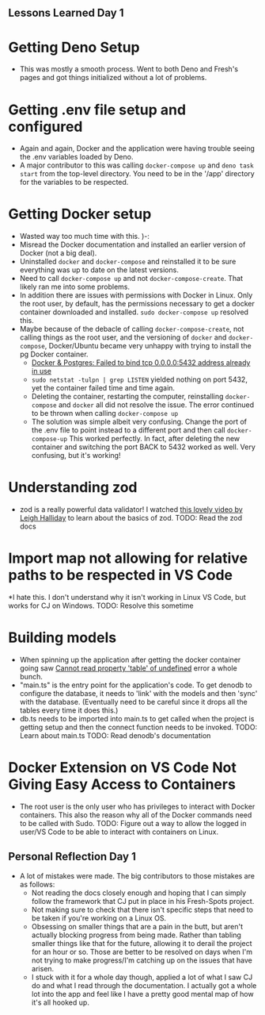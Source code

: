 ## Lessons Learned Day 1
# Getting Deno Setup
  * This was mostly a smooth process. Went to both Deno and Fresh's pages and got things initialized without a lot of problems.

# Getting .env file setup and configured
  * Again and again, Docker and the application were having trouble seeing the .env variables loaded by Deno.
  * A major contributor to this was calling `docker-compose up` and `deno task start` from the top-level directory. You need to be in the '/app' directory for the variables to be respected. 

# Getting Docker setup
  * Wasted way too much time with this. )-:
  * Misread the Docker documentation and installed an earlier version of Docker (not a big deal).
  * Uninstalled `docker` and `docker-compose` and reinstalled it to be sure everything was up to date on the latest versions.
  * Need to call `docker-compose up` and not `docker-compose-create`. That likely ran me into some problems.
  * In addition there are issues with permissions with Docker in Linux. Only the root user, by default, has the permissions necessary to get a docker container downloaded and installed. `sudo docker-compose up` resolved this.
  * Maybe because of the debacle of calling `docker-compose-create`, not calling things as the root user, and the versioning of `docker` and `docker-compose`, Docker/Ubuntu became very unhappy with trying to install the pg Docker container.
    - [Docker & Postgres: Failed to bind tcp 0.0.0.0:5432 address already in use](https://stackoverflow.com/questions/38249434/docker-postgres-failed-to-bind-tcp-0-0-0-05432-address-already-in-use)
    - `sudo netstat -tulpn | grep LISTEN` yielded nothing on port 5432, yet the container failed time and time again.
    - Deleting the container, restarting the computer, reinstalling `docker-compose` and `docker` all did not resolve the issue. The error continued to be thrown when calling `docker-compose up`
    - The solution was simple albeit very confusing. Change the port of the .env file to point instead to a different port and then call `docker-compose-up` This worked perfectly. In fact, after deleting the new container and switching the port BACK to 5432 worked as well. Very confusing, but it's working!

# Understanding zod
  * zod is a really powerful data validator! I watched [this lovely video by Leigh Halliday](https://www.youtube.com/watch?v=_K34O0NcKAM) to learn about the basics of zod.
  TODO: Read the zod docs

# Import map not allowing for relative paths to be respected in VS Code
  *I hate this. I don't understand why it isn't working in Linux VS Code, but works for CJ on Windows. 
TODO: Resolve this sometime

# Building models
  * When spinning up the application after getting the docker container going saw [Cannot read property 'table' of undefined](https://github.com/eveningkid/denodb/issues/182) error a whole bunch.
  * "main.ts" is the entry point for the application's code. To get denodb to configure the database, it needs to 'link' with the models and then 'sync' with the database. (Eventually need to be careful since it drops all the tables every time it does this.)
  * db.ts needs to be imported into main.ts to get called when the project is getting setup and then the connect function needs to be invoked.
  TODO: Learn about main.ts
  TODO: Read denodb's documentation
# Docker Extension on VS Code Not Giving Easy Access to Containers
  * The root user is the only user who has privileges to interact with Docker containers. This also the reason why all of the Docker commands need to be called with Sudo. 
TODO: Figure out a way to allow the logged in user/VS Code to be able to interact with containers on Linux.

## Personal Reflection Day 1
  * A lot of mistakes were made. The big contributors to those mistakes are as follows:
    - Not reading the docs closely enough and hoping that I can simply follow the framework that CJ put in place in his Fresh-Spots project.
    - Not making sure to check that there isn't specific steps that need to be taken if you're working on a Linux OS.
    - Obsessing on smaller things that are a pain in the butt, but aren't actually blocking progress from being made. Rather than tabling smaller things like that for the future, allowing it to derail the project for an hour or so. Those are better to be resolved on days when I'm not trying to make progress/I'm catching up on the issues that have arisen.
    - I stuck with it for a whole day though, applied a lot of what I saw CJ do and what I read through the documentation. I actually got a whole lot into the app and feel like I have a pretty good mental map of how it's all hooked up.